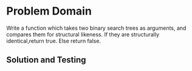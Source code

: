 # Problem Domain

Write a function which takes two binary search trees as arguments, and compares them for structural likeness. If they are structurally identical,return true. Else return false.

## Solution and Testing

